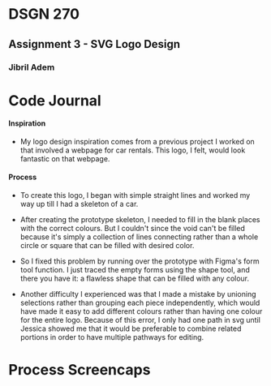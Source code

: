 # DSGN 270

## Assignment 3 - SVG Logo Design

### Jibril Adem

# Code Journal

#### Inspiration

- My logo design inspiration comes from a previous project I worked on that involved a webpage for car rentals. This logo, I felt, would look fantastic on that webpage.

#### Process

- To create this logo, I began with simple straight lines and worked my way up till I had a skeleton of a car.

- After creating the prototype skeleton, I needed to fill in the blank places with the correct colours. But I couldn't since the void can't be filled because it's simply a collection of lines connecting rather than a whole circle or square that can be filled with desired color.

- So I fixed this problem by running over the prototype with Figma's form tool function. I just traced the empty forms using the shape tool, and there you have it: a flawless shape that can be filled with any colour.

- Another difficulty I experienced was that I made a mistake by unioning selections rather than grouping each piece independently, which would have made it easy to add different colours rather than having one colour for the entire logo. Because of this error, I only had one path in svg until Jessica showed me that it would be preferable to combine related portions in order to have multiple pathways for editing.

# Process Screencaps
